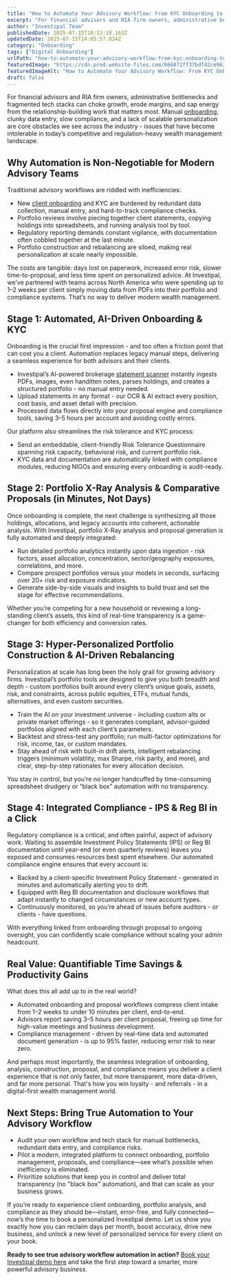 ```yaml
---
title: "How to Automate Your Advisory Workflow: From KYC Onboarding to Portfolio X-Ray Analysis and AI-Driven Rebalancing"
excerpt: "For financial advisors and RIA firm owners, administrative bottlenecks and fragmented tech stacks can choke growth, erode margins, and sap energy from the relationship-building work that matters most."
author: "Investipal Team"
publishedDate: 2025-07-15T18:13:18.163Z
updatedDate: 2025-07-15T14:05:57.034Z
category: "Onboarding"
tags: ["Digital Onboarding"]
urlPath: "how-to-automate-your-advisory-workflow-from-kyc-onboarding-to-portfolio-xray-analysis-and-aidriven-rebalancing"
featuredImage: "https://cdn.prod.website-files.com/666872ff37bdf42ce9637d77/6876603e5c41b518f10aced5_Scale%20Your%20Advisory%20Practice%20with%20AI-Driven%20Tax%20Optimization%20and%20Proposals%20(14).png"
featuredImageAlt: "How to Automate Your Advisory Workflow: From KYC Onboarding to Portfolio X-Ray Analysis and AI-Driven Rebalancing"
draft: false
---
```

<p id="">For financial advisors and RIA firm owners, administrative bottlenecks and fragmented tech stacks can choke growth, erode margins, and sap energy from the relationship-building work that matters most. Manual <a href="/blog/onboarding">onboarding</a>, clunky data entry, slow compliance, and a lack of scalable personalization are core obstacles we see across the industry - issues that have become intolerable in today’s competitive and regulation-heavy wealth management landscape.</p><h2 id="">Why Automation is Non-Negotiable for Modern Advisory Teams</h2><p id="">Traditional advisory workflows are riddled with inefficiencies:</p><ul id=""><li id="">New <a href="/features/client-acquisition">client onboarding</a> and KYC are burdened by redundant data collection, manual entry, and hard-to-track compliance checks.</li><li id="">Portfolio reviews involve piecing together client statements, copying holdings into spreadsheets, and running analysis tool by tool.</li><li id="">Regulatory reporting demands constant vigilance, with documentation often cobbled together at the last minute.</li><li id="">Portfolio construction and rebalancing are siloed, making real personalization at scale nearly impossible.</li></ul><p id="">The costs are tangible: days lost on paperwork, increased error risk, slower time-to-proposal, and less time spent on personalized advice. At Investipal, we’ve partnered with teams across North America who were spending up to 1–2 weeks per client simply moving data from PDFs into their portfolio and compliance systems. That’s no way to deliver modern wealth management.</p><h2 id="">Stage 1: Automated, AI-Driven Onboarding & KYC</h2><p id="">Onboarding is the crucial first impression - and too often a friction point that can cost you a client. Automation replaces legacy manual steps, delivering a seamless experience for both advisors and their clients.</p><ul id=""><li id="">Investipal’s AI-powered brokerage <a href="/features/automated-statement-scanner">statement scanner</a> instantly ingests PDFs, images, even handitten notes, parses holdings, and creates a structured portfolio - no manual entry needed.</li><li id="">Upload statements in any format - our OCR & AI extract every position, cost basis, and asset detail with precision.</li><li id="">Processed data flows directly into your proposal engine and compliance tools, saving 3–5 hours per account and avoiding costly errors.</li></ul><p id="">Our platform also streamlines the risk tolerance and KYC process:</p><ul id=""><li id="">Send an embeddable, client-friendly Risk Tolerance Questionnaire spanning risk capacity, behavioral risk, and current portfolio risk.</li><li id="">KYC data and documentation are automatically linked with compliance modules, reducing NIGOs and ensuring every onboarding is audit-ready.</li></ul><h2 id="">Stage 2: Portfolio X-Ray Analysis & Comparative Proposals (in Minutes, Not Days)</h2><p id="">Once onboarding is complete, the next challenge is synthesizing all those holdings, allocations, and legacy accounts into coherent, actionable analysis. With Investipal, portfolio X-Ray analysis and proposal generation is fully automated and deeply integrated:</p><ul id=""><li id="">Run detailed portfolio analytics instantly upon data ingestion - risk factors, asset allocation, concentration, sector/geography exposures, correlations, and more.</li><li id="">Compare prospect portfolios versus your models in seconds, surfacing over 20+ risk and exposure indicators.</li><li id="">Generate side-by-side visuals and insights to build trust and set the stage for effective recommendations.</li></ul><p id="">Whether you’re competing for a new household or reviewing a long-standing client’s assets, this kind of real-time transparency is a game-changer for both efficiency and conversion rates.</p><h2 id="">Stage 3: Hyper-Personalized Portfolio Construction & AI-Driven Rebalancing</h2><p id="">Personalization at scale has long been the holy grail for growing advisory firms. Investipal’s portfolio tools are designed to give you both breadth and depth - custom portfolios built around every client’s unique goals, assets, risk, and constraints, across public equities, ETFs, mutual funds, alternatives, and even custom securities.</p><ul id=""><li id="">Train the AI on your investment universe - including custom alts or private market offerings - so it generates compliant, advisor-guided portfolios aligned with each client’s parameters.</li><li id="">Backtest and stress-test any portfolio; run multi-factor optimizations for risk, income, tax, or custom mandates.</li><li id="">Stay ahead of risk with built-in drift alerts, intelligent rebalancing triggers (minimum volatility, max Sharpe, risk parity, and more), and clear, step-by-step rationales for every allocation decision.</li></ul><p id="">You stay in control, but you’re no longer handcuffed by time-consuming spreadsheet drudgery or “black box” automation with no transparency.</p><h2 id="">Stage 4: Integrated Compliance - IPS & Reg BI in a Click</h2><p id="">Regulatory compliance is a critical, and often painful, aspect of advisory work. Waiting to assemble Investment Policy Statements (IPS)&nbsp;or Reg BI documentation until year-end (or even quarterly reviews) leaves you exposed and consumes resources best spent elsewhere. Our automated compliance engine ensures that every account is:</p><ul id=""><li id="">Backed by a client-specific Investment Policy Statement - generated in minutes and automatically alerting you to drift.</li><li id="">Equipped with Reg BI documentation and disclosure workflows that adapt instantly to changed circumstances or new account types.</li><li id="">Continuously monitored, so you’re ahead of issues before auditors - or clients - have questions.</li></ul><p id="">With everything linked from onboarding through proposal to ongoing oversight, you can confidently scale compliance without scaling your admin headcount.</p><h2 id="">Real Value: Quantifiable Time Savings & Productivity Gains</h2><p id="">What does this all add up to in the real world?</p><ul id=""><li id="">Automated onboarding and proposal workflows compress client intake from 1–2 weeks to under 10 minutes per client, end-to-end.</li><li id="">Advisors report saving 3–5 hours per client proposal, freeing up time for high-value meetings and business development.</li><li id="">Compliance management - driven by real-time data and automated document generation - is up to 95% faster, reducing error risk to near zero.</li></ul><p id="">And perhaps most importantly, the seamless integration of onboarding, analysis, construction, proposal, and compliance means you deliver a client experience that is not only faster, but more transparent, more data-driven, and far more personal. That's how you win loyalty - and referrals - in a digital-first wealth management world.</p><h2 id="">Next Steps: Bring True Automation to Your Advisory Workflow</h2><ul id=""><li id="">Audit your own workflow and tech stack for manual bottlenecks, redundant data entry, and compliance risks.</li><li id="">Pilot a modern, integrated platform to connect onboarding, portfolio management, proposals, and compliance—see what’s possible when inefficiency is eliminated.</li><li id="">Prioritize solutions that keep you in control and deliver total transparency (no "black box" automation), and that can scale as your business grows.</li></ul><p id="">If you’re ready to experience client onboarding, portfolio analysis, and compliance as they should be—instant, error-free, and fully connected—now’s the time to book a personalized Investipal demo. Let us show you exactly how you can reclaim days per month, boost accuracy, drive new business, and unlock a new level of personalized service for every client on your book.</p><p id=""><strong id="">Ready to see true advisory workflow automation in action?</strong> <a href="/book-a-demo">Book your Investipal demo here</a> and take the first step toward a smarter, more powerful advisory business.</p>